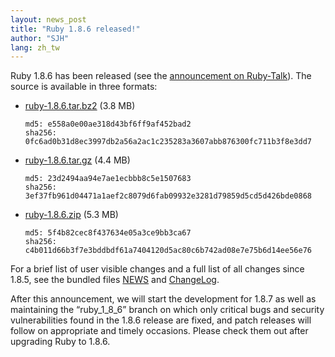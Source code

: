 ```yaml
---
layout: news_post
title: "Ruby 1.8.6 released!"
author: "SJH"
lang: zh_tw
---
```


Ruby 1.8.6 has been released (see the [announcement on Ruby-Talk][1]).
The source is available in three formats:

* [ruby-1.8.6.tar.bz2][2] (3.8 MB)

      md5: e558a0e00ae318d43bf6ff9af452bad2
      sha256: 0fc6ad0b31d8ec3997db2a56a2ac1c235283a3607abb876300fc711b3f8e3dd7

* [ruby-1.8.6.tar.gz][3] (4.4 MB)

      md5: 23d2494aa94e7ae1ecbbb8c5e1507683
      sha256: 3ef37fb961d04471a1aef2c8079d6fab09932e3281d79859d5cd5d426bde0868

* [ruby-1.8.6.zip][4] (5.3 MB)

      md5: 5f4b82cec8f437634e05a3ce9bb3ca67
      sha256: c4b011d66b3f7e3bddbdf61a7404120d5ac80c6b742ad08e7e75b6d14ee56e76

For a brief list of user visible changes and a full list of all changes
since 1.8.5, see the bundled files [NEWS][5] and [ChangeLog][6].

After this announcement, we will start the development for 1.8.7 as well
as maintaining the “ruby\_1\_8\_6” branch on which only critical bugs
and security vulnerabilities found in the 1.8.6 release are fixed, and
patch releases will follow on appropriate and timely occasions. Please
check them out after upgrading Ruby to 1.8.6.



[1]: http://blade.nagaokaut.ac.jp/cgi-bin/scat.rb/ruby/ruby-list/43267
[2]: https://cache.ruby-lang.org/pub/ruby/1.8/ruby-1.8.6.tar.bz2
[3]: https://cache.ruby-lang.org/pub/ruby/1.8/ruby-1.8.6.tar.gz
[4]: https://cache.ruby-lang.org/pub/ruby/1.8/ruby-1.8.6.zip
[5]: https://svn.ruby-lang.org/repos/ruby/tags/v1_8_6/NEWS
[6]: https://svn.ruby-lang.org/repos/ruby/tags/v1_8_6/ChangeLog
